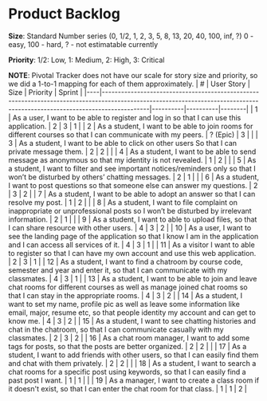 # Product Backlog
__Size__: Standard Number series (0, 1/2, 1, 2, 3, 5, 8, 13, 20, 40, 100, inf, ?) 0 - easy, 100 - hard, ? - not estimatable currently

__Priority__: 1/2: Low, 1: Medium, 2: High, 3: Critical

__NOTE__: Pivotal Tracker does not have our scale for story size and priority, so we did a 1-to-1 mapping for each of them approximately.
| #  | User Story                                                                                                                                                                | Size     | Priority | Sprint |
|----|---------------------------------------------------------------------------------------------------------------------------------------------------------------------------|----------|----------|--------|
| 1  | As a user, I want to be able to register and log in so that I can use this application.                                                                                   | 2        | 3        | 1      |
| 2  | As a student, I want to be able to join rooms for different courses so that I can communicate with my peers.                                                              | ? (Epic) | 3        |        |
| 3  | As a student, I want to be able to click on other users So that I can private message them.                                                                                  | 2        | 2        |        |
| 4  | As a student, I want to be able to send message as anonymous so that my identity is not revealed.                                                                            | 1        | 2        |        |
| 5  | As a student, I want to filter and see important notices/reminders only so that I won’t be disturbed by others’ chatting messages.                                           | 2        | 1        |        |
| 6  | As a student, I want to post questions so that someone else can answer my questions.                                                                                         | 2        | 3        | 2      |
| 7  | As a student, I want to be able to adopt an answer so that I can resolve my post.                                                                                            | 1        | 2        |        |
| 8  | As a student, I want to file complaint on inappropriate or unprofessional posts so I won’t be disturbed by irrelevant information.                                           | 2        | 1        |        |
| 9  | As a student, I want to able to upload files, so that I can share resource with other users.                                                                                 | 4        | 3        | 2      |
| 10 | As a user, I want to see the landing page of the application so that I know I am in the application and I can access all services of it.                                  | 4        | 3        | 1      |
| 11 | As a visitor I want to able to register so that I can have my own account and use this web application.                                                                      | 2        | 3        | 1      |
| 12 | As a student, I want to find a chatroom by course code, semester and year and enter it, so that I can communicate with my classmates.                                        | 4        | 3        | 1      |
| 13 | As a student, I want to be able to join and leave chat rooms for different courses as well as manage joined chat rooms so that I can stay in the appropriate rooms.       | 4        | 3        | 2      |
| 14 | As a student, I want to set my name, profile pic as well as leave some information like email, major, resume etc, so that people identity my account and can get to know me. | 4        | 3        | 2      |
| 15 | As a student, I want to see chatting histories and chat in the chatroom, so that I can communicate casually with my classmates.                                              | 2        | 3        | 2      |
| 16 | As a chat room manager, I want to add some tags for posts, so that the posts are better organized.                                                                        | 2        | 2        |        |
| 17 | As a student, I want to add friends with other users, so that I can easily find them and chat with them privately.                                                           | 2        | 2        |        |
| 18 | As a student, I want to search a chat rooms for a specific post using keywords, so that I can easily find a past post I want.                                                | 1        | 1        |        |
| 19 | As a manager, I want to create a class room if it doesn't exist, so that I can enter the chat room for that class.                                                           | 1        | 1        | 2      |